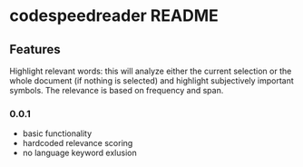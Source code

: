 # codespeedreader README

## Features

Highlight relevant words: this will analyze either the current selection or the whole document (if nothing is selected) and highlight subjectively important symbols. The relevance is based on frequency and span.

### 0.0.1

 - basic functionality
 - hardcoded relevance scoring
 - no language keyword exlusion